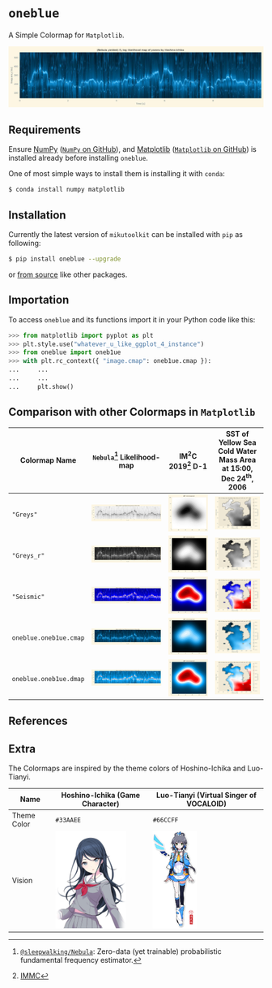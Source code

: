 # `oneblue`

A Simple Colormap for `Matplotlib`.

![](https://github.com/sandyzikun/oneblue/raw/init/assets/yozora-lmap-x.jpeg)

## Requirements

Ensure [NumPy](https://numpy.org/) ([`NumPy` on GitHub](https://github.com/numpy/numpy/)), and [Matplotlib](https://matplotlib.org/) ([`Matplotlib` on GitHub](https://github.com/matplotlib/matplotlib/)) is installed already before installing `oneblue`.

One of most simple ways to install them is installing it with `conda`:

```sh
$ conda install numpy matplotlib
```

## Installation

Currently the latest version of `mikutoolkit` can be installed with `pip` as following:

```sh
$ pip install oneblue --upgrade
```

or [from source](https://github.com/sandyzikun/oneblue/) like other packages.

## Importation

To access `oneblue` and its functions import it in your Python code like this:

```py
>>> from matplotlib import pyplot as plt
>>> plt.style.use("whatever_u_like_ggplot_4_instance")
>>> from oneblue import oneb1ue
>>> with plt.rc_context({ "image.cmap": oneb1ue.cmap }):
...     ...
...     ...
...     plt.show()
```

## Comparison with other Colormaps in `Matplotlib`

|     Colormap  Name     |  `Nebula`[^1]  Likelihood-map  | IM<sup>2</sup>C  2019[^2]  D-1 | SST of Yellow Sea Cold Water Mass Area at 15:00, Dec 24<sup>th</sup>, 2006 |
|------------------------|--------------------------------|--------------------------------|-|
|       `"Greys"`        | ![](https://github.com/sandyzikun/oneblue/raw/init/assets/yozora-lmap-o.jpeg) | ![](https://github.com/sandyzikun/oneblue/raw/init/assets/im2c2019d01-o.jpeg) | ![](https://github.com/sandyzikun/oneblue/raw/init/assets/hcwm-sst-20061224150039-o.jpeg) |
|      `"Greys_r"`       | ![](https://github.com/sandyzikun/oneblue/raw/init/assets/yozora-lmap-r.jpeg) | ![](https://github.com/sandyzikun/oneblue/raw/init/assets/im2c2019d01-r.jpeg) | ![](https://github.com/sandyzikun/oneblue/raw/init/assets/hcwm-sst-20061224150039-r.jpeg) |
|      `"Seismic"`       | ![](https://github.com/sandyzikun/oneblue/raw/init/assets/yozora-lmap-s.jpeg) | ![](https://github.com/sandyzikun/oneblue/raw/init/assets/im2c2019d01-s.jpeg) | ![](https://github.com/sandyzikun/oneblue/raw/init/assets/hcwm-sst-20061224150039-s.jpeg) |
| `oneblue.oneb1ue.cmap` | ![](https://github.com/sandyzikun/oneblue/raw/init/assets/yozora-lmap-x.jpeg) | ![](https://github.com/sandyzikun/oneblue/raw/init/assets/im2c2019d01-x.jpeg) | ![](https://github.com/sandyzikun/oneblue/raw/init/assets/hcwm-sst-20061224150039-x.jpeg) |
| `oneblue.oneb1ue.dmap` | ![](https://github.com/sandyzikun/oneblue/raw/init/assets/yozora-lmap-y.jpeg) | ![](https://github.com/sandyzikun/oneblue/raw/init/assets/im2c2019d01-y.jpeg) | ![](https://github.com/sandyzikun/oneblue/raw/init/assets/hcwm-sst-20061224150039-y.jpeg) |

## References

[^1]: [`@sleepwalking/Nebula`](https://github.com/Sleepwalking/nebula/): Zero-data (yet trainable) probabilistic fundamental frequency estimator.
[^2]: [IMMC](http://istem.info/web/text.php?id=50)

## Extra

The Colormaps are inspired by the theme colors of Hoshino-Ichika and Luo-Tianyi.

| Name | Hoshino-Ichika (Game Character) | Luo-Tianyi (Virtual Singer of VOCALOID) |
|------|---------------------------------|-----------------------------------------|
| Theme Color | `#33AAEE` | `#66CCFF` |
| Vision | <img src="https://github.com/sandyzikun/oneblue/raw/init/assets/Hoshino-Ichika.jpeg" height=192 /> | <img src="https://github.com/sandyzikun/oneblue/raw/init/assets/Luo-Tianyi.jpeg" height=192 /> |
